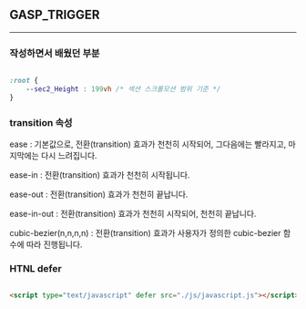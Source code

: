 ## GASP_TRIGGER
--------------------------

### 작성하면서 배웠던 부분



``` CSS

:root {
    --sec2_Height : 199vh /* 섹션 스크롤모션 범위 기준 */
}

```

### transition 속성

ease : 기본값으로, 전환(transition) 효과가 천천히 시작되어, 그다음에는 빨라지고, 마지막에는 다시 느려집니다.

ease-in : 전환(transition) 효과가 천천히 시작됩니다.

ease-out : 전환(transition) 효과가 천천히 끝납니다.

ease-in-out : 전환(transition) 효과가 천천히 시작되어, 천천히 끝납니다.

cubic-bezier(n,n,n,n) : 전환(transition) 효과가 사용자가 정의한 cubic-bezier 함수에 따라 진행됩니다.


### HTNL defer

``` html

<script type="text/javascript" defer src="./js/javascript.js"></script>

```

<script> 태그의 defer 속성은 페이지가 모두 로드된 후에 해당 외부 스크립트가 실행됨을 명시합니다.

defer 속성은 불리언(boolean) 속성으로 명시하지 않으면 false 값을 가지게 되고, 명시하면 true 값을 가지게 됩니다.

이 속성은 <script> 요소가 외부 스크립트를 참조하는 경우에만 사용할 수 있으므로, src 속성이 명시된 경우에만 사용할 수 있습니다.


참조된 외부 스크립트 파일을 다음과 같이 여러 가지 방법으로 실행시킬 수 있습니다.

async 속성이 명시된 경우 : 브라우저가 페이지를 파싱되는 동안에도 스크립트가 실행됨.

async 속성은 명시되어 있지 않고 defer 속성만 명시된 경우 : 브라우저가 페이지의 파싱을 모두 끝내면 스크립트가 실행됨.

async 속성과 defer 속성이 모두 명시되어 있지 않은 경우 : 브라우저가 페이지를 파싱하기 전에 스크립트를 가져와 바로 실행시킴.